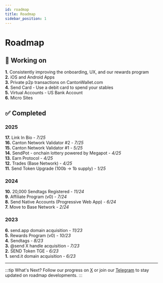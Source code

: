 ```yaml
---
id: roadmap
title: Roadmap
sidebar_position: 1
---
```


# Roadmap

## 🚧 Working on

<div className="roadmap-working-section">

**1.** Consistently improving the onboarding, UX, and our rewards program  
**2.** iOS and Android Apps  
**3.** Private p2p transactions on CantonWallet.com  
**4.** Send Card - Use a debit card to spend your stables  
**5.** Virtual Accounts - US Bank Account  
**6.** Micro Sites  

</div>

## ✅ Completed

<div style={{display: 'grid', gap: '0.5rem', marginBottom: '1rem'}}>

### 2025
**17.** Link In Bio - *7/25*  
**16.** Canton Network Validator #2 - *7/25*  
**15.** Canton Network Validator #1 - *5/25*  
**14.** SendPot - onchain lottery powered by Megapot - *4/25*  
**13.** Earn Protocol - *4/25*  
**12.** Trades (Base Network) - *4/25*  
**11.** Send Token Upgrade (100b → 1b supply) - *1/25*  

### 2024
**10.** 20,000 Sendtags Registered - *11/24*  
**9.** Affiliate Program (v0) - *7/24*  
**8.** Send Native Accounts (Progressive Web App) - *6/24*  
**7.** Move to Base Network - *2/24*  

### 2023
**6.** send.app domain acquisition - *11/23*  
**5.** Rewards Program (v0) - *10/23*  
**4.** Sendtags - *8/23*  
**3.** @send X handle acquisition - *7/23*  
**2.** SEND Token TGE - *6/23*  
**1.** send.it domain acquisition - *6/23*  

</div>

---

:::tip What's Next?
Follow our progress on [X](https://x.com/send) or join our [Telegram](https://t.me/sendcommunity) to stay updated on roadmap developments.
:::